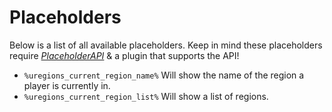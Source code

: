 # Placeholders
Below is a list of all available placeholders. Keep in mind these placeholders require [*PlaceholderAPI*](https://www.spigotmc.org/resources/6245/) & a plugin that supports the API!
<br>

* `%uregions_current_region_name%`
  Will show the name of the region a player is currently in.
* `%uregions_current_region_list%`
  Will show a list of regions.
  